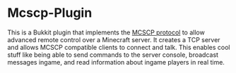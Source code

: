 # Mcscp-Plugin
This is a Bukkit plugin that implements the <a href="https://docs.google.com/spreadsheets/d/1frGQdqzLz9wJeY-nf20zOYkastzBKq3O8vzlkrTdRmo/edit?usp=sharing">MCSCP protocol</a> to allow advanced remote control over a Minecraft server. It creates a TCP server and allows MCSCP compatible clients to connect and talk. This enables cool stuff like being able to send commands to the server console, broadcast messages ingame, and read information about ingame players in real time.
